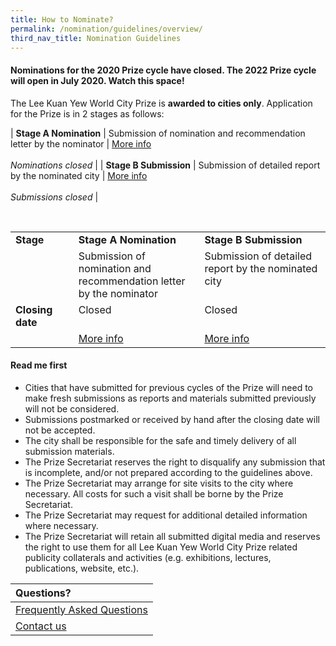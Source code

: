 ```yaml
---
title: How to Nominate?
permalink: /nomination/guidelines/overview/
third_nav_title: Nomination Guidelines
---
```


#### **Nominations for the 2020 Prize cycle have closed. The 2022 Prize cycle will open in July 2020. Watch this space!**

The Lee Kuan Yew World City Prize is **awarded to cities only**. Application for the Prize is in 2 stages as follows: 

| **Stage A Nomination** | Submission of nomination and recommendation letter by the nominator \| <a href="/nomination/guidelines/stage-a">More info</a><br><br>*Nominations closed* |
| **Stage B Submission** | Submission of detailed report by the nominated city \| <a href="/nomination/guidelines/stage-b">More info</a><br><br>*Submissions closed* |

<br>

<table style="width: 100%;">
<tbody>
<tr>
<td style="width: 20%; text-align: left; vertical-align: top;"><b>Stage</b></td>
<td style="width: 40%; text-align: left; vertical-align: top;"><b>Stage A Nomination</b></td>
<td style="width: 40%; text-align: left; vertical-align: top;"><b>Stage B Submission</b></td>
</tr>
<tr>
<td style="width: 20%; text-align: left; vertical-align: top;"></td>
<td style="width: 40%; text-align: left; vertical-align: top;">Submission of nomination and recommendation letter by the nominator</td>
<td style="width: 40%; text-align: left; vertical-align: top;">Submission of detailed report by the nominated city</td>
</tr>
<tr>
<td style="width: 20%; text-align: left; vertical-align: top;"><b>Closing date</b></td>
<td style="width: 40%; text-align: left; vertical-align: top;">Closed</td>
<td style="width: 40%; text-align: left; vertical-align: top;">Closed</td>
</tr>
<tr>
<td style="width: 20%; text-align: left; vertical-align: top;"></td>
<td style="width: 40%; text-align: left; vertical-align: top;"><a href="/nomination/guidelines/stage-a">More info</a></td>
<td style="width: 40%; text-align: left; vertical-align: top;"><a href="/nomination/guidelines/stage-b">More info</a></td>
</tr>
</tbody>
</table>

#### **Read me first**

- Cities that have submitted for previous cycles of the Prize will need to make fresh submissions as reports and materials submitted previously will not be considered. 
- Submissions postmarked or received by hand after the closing date will not be accepted. 
- The city shall be responsible for the safe and timely delivery of all submission materials. 
- The Prize Secretariat reserves the right to disqualify any submission that is incomplete, and/or not prepared according to the guidelines above. 
- The Prize Secretariat may arrange for site visits to the city where necessary. All costs for such a visit shall be borne by the Prize Secretariat. 
- The Prize Secretariat may request for additional detailed information where necessary. 
- The Prize Secretariat will retain all submitted digital media and reserves the right to use them for all Lee Kuan Yew World City Prize related publicity collaterals and activities (e.g. exhibitions, lectures, publications, website, etc.). 

| **Questions?** |
|:---|
| [Frequently Asked Questions](/faq/) | 
| [Contact us](/contact-us/) |
